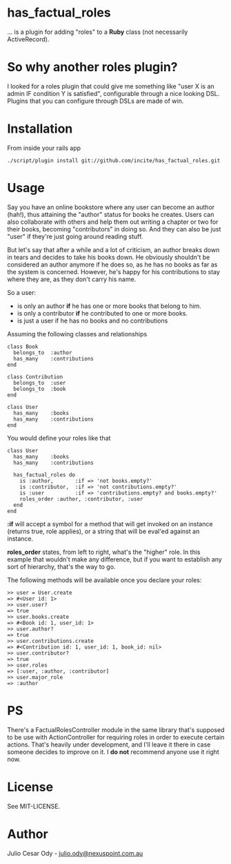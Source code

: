 # has_factual_roles

... is a plugin for adding "roles" to a **Ruby** class (not necessarily ActiveRecord).

# So why another roles plugin?

I looked for a roles plugin that could give me something like "user X is an admin IF condition Y is satisfied", configurable through a nice looking DSL. Plugins that you can configure through DSLs are made of win.

# Installation

From inside your rails app

    ./script/plugin install git://github.com/incite/has_factual_roles.git
    
# Usage

Say you have an online bookstore where any user can become an author (hah!), thus attaining the "author" status for books he creates. Users can also collaborate with others and help them out writing a chapter or two for their books, becoming "contributors" in doing so. And they can also be just "user" if they're just going around reading stuff.

But let's say that after a while and a lot of criticism, an author breaks down in tears and decides to take his books down. He obviously shouldn't be considered an author anymore if he does so, as he has no books as far as the system is concerned. However, he's happy for his contributions to stay where they are, as they don't carry his name.

So a user:

- is only an author **if** he has one or more books that belong to him.
- is only a contributor **if** he contributed to one or more books.
- is just a user if he has no books and no contributions

Assuming the following classes and relationships

    class Book
      belongs_to  :author
      has_many    :contributions
    end
    
    class Contribution
      belongs_to  :user
      belongs_to  :book
    end
    
    class User
      has_many    :books
      has_many    :contributions
    end
    
You would define your roles like that

    class User
      has_many    :books
      has_many    :contributions
      
      has_factual_roles do
        is :author,       :if => 'not books.empty?'
        is :contributor,  :if => 'not contributions.empty?'
        is :user          :if => 'contributions.empty? and books.empty?'
        roles_order :author, :contributor, :user
      end
    end
    
**:if** will accept a symbol for a method that will get invoked on an instance (returns true, role applies), or a string that will be eval'ed against an instance.

**roles_order** states, from left to right, what's the "higher" role. In this example that wouldn't make any difference, but if you want to establish any sort of hierarchy, that's the way to go.

The following methods will be available once you declare your roles:

    >> user = User.create
    => #<User id: 1>
    >> user.user?
    => true
    >> user.books.create
    => #<Book id: 1, user_id: 1>
    >> user.author?
    => true
    >> user.contributions.create
    => #<Contribution id: 1, user_id: 1, book_id: nil>
    >> user.contributor?
    => true
    >> user.roles
    => [:user, :author, :contributor]
    >> user.major_role
    => :author

# PS

There's a FactualRolesController module in the same library that's supposed to be use with ActionController for requiring roles in order to execute certain actions. That's heavily under development, and I'll leave it there in case someone decides to improve on it. I **do not** recommend anyone use it right now.

# License

See MIT-LICENSE.

# Author

Julio Cesar Ody - julio.ody@nexuspoint.com.au